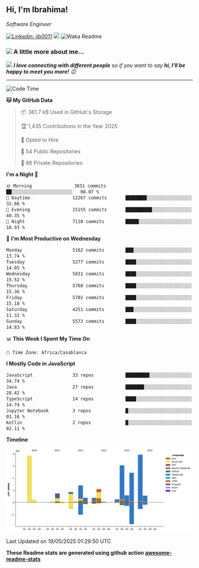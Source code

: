 <h2>Hi, I'm Ibrahima! </h2>
<p><em>Software Engineer 
</em></p>


[![Linkedin: iib0011](https://img.shields.io/badge/-iib0011-blue?style=flat-square&logo=Linkedin&logoColor=white&link=https://www.linkedin.com/in/iib0011/)](https://www.linkedin.com/in/iib0011/)
![](https://visitor-badge.glitch.me/badge?page_id=iib0011)
![Waka Readme](https://github.com/iib0011/iib0011/workflows/Waka%20Readme/badge.svg)


### <img src="https://media.giphy.com/media/VgCDAzcKvsR6OM0uWg/giphy.gif" width="50"> A little more about me...  


<img src="https://media.giphy.com/media/LnQjpWaON8nhr21vNW/giphy.gif" width="60"> <em><b>I love connecting with different people</b> so if you want to say <b>hi, I'll be happy to meet you more!</b> 😊</em>

---
<!--START_SECTION:waka-->
![Code Time](http://img.shields.io/badge/Code%20Time-4%2C852%20hrs%2035%20mins-blue)

**🐱 My GitHub Data** 

> 📦 361.7 kB Used in GitHub's Storage 
 > 
> 🏆 1,435 Contributions in the Year 2025
 > 
> 💼 Opted to Hire
 > 
> 📜 54 Public Repositories 
 > 
> 🔑 66 Private Repositories 
 > 
**I'm a Night 🦉** 

```text
🌞 Morning                3031 commits        ██░░░░░░░░░░░░░░░░░░░░░░░   08.07 % 
🌆 Daytime                12267 commits       ████████░░░░░░░░░░░░░░░░░   32.66 % 
🌃 Evening                15155 commits       ██████████░░░░░░░░░░░░░░░   40.35 % 
🌙 Night                  7110 commits        █████░░░░░░░░░░░░░░░░░░░░   18.93 % 
```
📅 **I'm Most Productive on Wednesday** 

```text
Monday                   5162 commits        ███░░░░░░░░░░░░░░░░░░░░░░   13.74 % 
Tuesday                  5277 commits        ████░░░░░░░░░░░░░░░░░░░░░   14.05 % 
Wednesday                5831 commits        ████░░░░░░░░░░░░░░░░░░░░░   15.52 % 
Thursday                 5768 commits        ████░░░░░░░░░░░░░░░░░░░░░   15.36 % 
Friday                   5702 commits        ████░░░░░░░░░░░░░░░░░░░░░   15.18 % 
Saturday                 4251 commits        ███░░░░░░░░░░░░░░░░░░░░░░   11.32 % 
Sunday                   5572 commits        ████░░░░░░░░░░░░░░░░░░░░░   14.83 % 
```


📊 **This Week I Spent My Time On** 

```text
🕑︎ Time Zone: Africa/Casablanca
```

**I Mostly Code in JavaScript** 

```text
JavaScript               33 repos            █████████░░░░░░░░░░░░░░░░   34.74 % 
Java                     27 repos            ███████░░░░░░░░░░░░░░░░░░   28.42 % 
TypeScript               14 repos            ████░░░░░░░░░░░░░░░░░░░░░   14.74 % 
Jupyter Notebook         3 repos             █░░░░░░░░░░░░░░░░░░░░░░░░   03.16 % 
Kotlin                   2 repos             █░░░░░░░░░░░░░░░░░░░░░░░░   02.11 % 
```



**Timeline**

![Lines of Code chart](https://raw.githubusercontent.com/iib0011/iib0011/master/assets/bar_graph.png)


 Last Updated on 19/05/2025 01:29:50 UTC
<!--END_SECTION:waka-->

**These Readme stats are generated using github action [awesome-readme-stats](https://github.com/iib0011/waka-readme-stats)**
